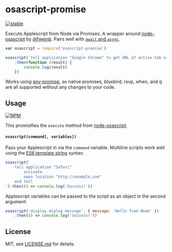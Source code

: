 # osascript-promise

[![stable](http://badges.github.io/stability-badges/dist/stable.svg)](http://github.com/badges/stability-badges)

Execute Applescript from Node via Promises. A wrapper around [node-osascript](https://github.com/FWeinb/node-osascript) by [@fweinb](https://github.com/FWeinb). Pairs well with [`await` and `async`](https://ponyfoo.com/articles/understanding-javascript-async-await).

```javascript
var osascript = require('osascript-promise')

osascript('tell application "Google Chrome" to get URL of active tab of first window')
	.then(function (result) {
		console.log(result)
	})
```

Works using [any-promise](https://github.com/kevinbeaty/any-promise), so native promises, bluebird, rsvp, when, and q are all supported without any changes to your code.

## Usage

[![NPM](https://nodei.co/npm/osascript-promise.png)](https://www.npmjs.com/package/osascript-promise)

This promisifies the `execute` method from [node-osascript](https://github.com/FWeinb/node-osascript).

#### `osascript(command[, variables])`

Pass your Applescript in via the `command` variable. Multiline scripts work well using the [ES6 template string](https://developer.mozilla.org/en/docs/Web/JavaScript/Reference/template_strings) syntax:

```javascript
osascript(`
	tell application "Safari"
		activate
		open location "http://example.com"
	end tell
`).then(() => console.log('Success!'))
```

Applescript variables can be passed to the script as an object in the second argument:

```javascript
osascript('display dialog message', { message: 'Hello from Node' })
	.then(() => console.log('Success!'))
```

## License

MIT, see [LICENSE.md](http://github.com/rosszurowski/osascript-promise/blob/master/LICENSE.md) for details.
